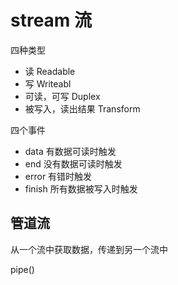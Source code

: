 # stream 流

四种类型
+ 读 Readable
+ 写 Writeabl
+ 可读，可写 Duplex
+ 被写入，读出结果 Transform

四个事件
+ data 有数据可读时触发
+ end 没有数据可读时触发
+ error 有错时触发
+ finish 所有数据被写入时触发

## 管道流
从一个流中获取数据，传递到另一个流中

pipe()